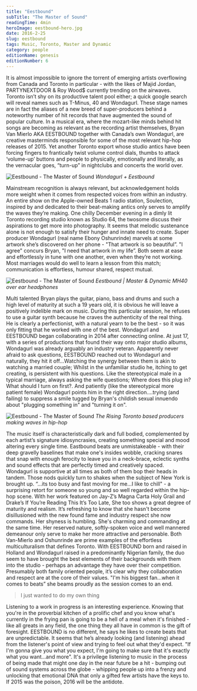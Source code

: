 ```yaml
---
title: "Eestbound"
subTitle: "The Master of Sound"
readingTime: 4min
heroImage: eestbound-hero.jpg
date: 2016-2-25
slug: eestbound
tags: Music, Toronto, Master and Dynamic
category: people
editionName: genesis
editionNumber: 6
---
```


It is almost impossible to ignore the torrent of emerging artists overflowing from Canada and Toronto in particular - with the likes of Majid Jordan, PARTYNEXTDOOR & Roy Wood$ currently trending on the airwaves. Toronto isn’t shy on its productive talent pool either; a quick google search will reveal names such as T-Minus, 40 and Wondagurl. These stage names are in fact the aliases of a new breed of super-producers behind a noteworthy number of hit records that have augmented the sound of popular culture. In a musical era, where the mozart-like minds behind hit  songs are becoming as relevant as the recording artist themselves, Bryan Van Mierlo AKA EESTBOUND together with Canada’s own Wondagurl, are creative masterminds responsible for some of the most relevant hip-hop releases of 2015. Yet another Toronto export whose studio antics have been forcing fingers to frantically twist volume control dials, thumbs to attack ‘volume-up’ buttons and people to physically, emotionally and literally, as the vernacular goes, “turn-up” in nightclubs and concerts the world over.

![Eestbound - The Master of Sound](a.jpg)
*Wondagurl + Eestbound*

Mainstream recognition is always relevant, but acknowledgement holds more weight when it comes from respected voices from within an industry. An entire show on the Apple-owned Beats 1 radio station, Soulection, inspired by and dedicated to their beat-making antics only serves to amplify the waves they’re making. One chilly December evening in a dimly lit Toronto recording studio known as Studio 64, the twosome discuss their aspirations to get more into photography. It seems that melodic sustenance alone is not enough to satisfy their hunger and innate need to create. Super producer Wondagurl (real name Ebony Oshunrinde) marvels at some artwork she’s discovered on her phone - "That artwork is so beautiful”. "I agree" concurs Bryan, "I need that artwork in my life”. Both seem at ease and effortlessly in tune with one another, even when they’re not working. Most marriages would do well to learn a lesson from this match; communication is effortless, humour shared, respect mutual.  

![Eestbound - The Master of Sound](b.jpg)
*Eestbound | Master & Dynamic MH40 over ear headphones*

Multi talented Bryan plays the guitar, piano, bass and drums and such a high level of maturity at such a 19 years old, it is obvious he will leave a positively indelible mark on music. During this particular session, he refuses to use a guitar synth because he craves the authenticity of the real thing. He is clearly a perfectionist, with a natural yearn to be the best - so it was only fitting that he worked with one of the best. Wondagurl and EESTBOUND began collaborating in 2014 after connecting online. At just 17, with a series of productions that found their way onto major studio albums, Wondagurl was already arguably an industry veteran. Apparently never afraid to ask questions, EESTBOUND reached out to Wondagurl and naturally, they hit it off...Watching the synergy between them is akin to watching a married couple; Whilst in the unfamiliar studio he, itching to get creating, is persistent with his questions. Like the stereotypical male in a typical marriage, always asking the wife questions; Where does this plug in? What should I turn on first?. And patiently (like the stereotypical more patient female) Wondagurl points him in the right direction….trying (and failing) to suppress a smile tugged by Bryan's childish sexual innuendo about "plugging something in" and "turning it on".  

![Eestbound - The Master of Sound](c.jpg)
*The Rising Toronto based producers making waves in hip-hop*

The music itself is characteristically dark and full bodied, complemented by each artist’s signature idiosyncrasies, creating something special and mood altering every single time. Eastbound beats are unmistakeable - with their deep gravelly baselines that make one's insides wobble, cracking snares that snap with enough ferocity to leave you in a neck-brace, eclectic synths and sound effects that are perfectly timed and creatively spaced. Wondagurl is supportive at all times as both of them bop their heads in tandem. Those nods quickly turn to shakes when the subject of New York is brought up. “…its too busy and fast moving for me...I like to chill" - a surprising retort for someone so young and so well regarded within the hip-hop scene. With her work featured on Jay-Z’s Magna Carta Holy Grail and Drake’s If You’re Reading This It’s Too Late, She too shows a great degree of maturity and realism. It’s refreshing to know that she hasn't become disillusioned with the new found fame and industry respect she now commands. Her shyness is humbling. She's charming and commanding at the same time. Her reserved nature, softly-spoken voice and well mannered demeanour only serve to make her more attractive and personable. Both Van-Mierlo and Oshunrinde are prime examples of the effortless multiculturalism that defines Toronto. With EESTBOUND born and raised in Holland and Wondagurl raised in a predominantly Nigerian family, the duo seem to have brought the best elements of their backgrounds with them into the studio - perhaps an advantage they have over their competition. Presumably both family oriented people, it’s clear why they collaboration and respect are at the core of their values. "I'm his biggest fan...when it comes to beats” she beams proudly as the session comes to an end.

>I just wanted to do my own thing

Listening to a work in progress is an interesting experience. Knowing that you're in the proverbial kitchen of a prolific chef and you know what's currently in the frying pan is going to be a hell of a meal when it's finished - like all greats in any field, the one thing they all have in common is  the gift of foresight. EESTBOUND is no different, he says he likes to create beats that are unpredictable. It seems that he’s already looking (and listening) ahead from the listener's point of view and trying to feel out what they'd expect. "If I'm gonna give you what you expect, I'm going to make sure that it's exactly what you want...and more". It's a privilege listening to music in the process of being made that might one day in the near future be a hit - bumping out of sound systems across the globe - whipping people up into a frenzy and unlocking that emotional DNA that only a gifted few artists have the keys to. If 2015 was the poison, 2016 will be the antidote.
